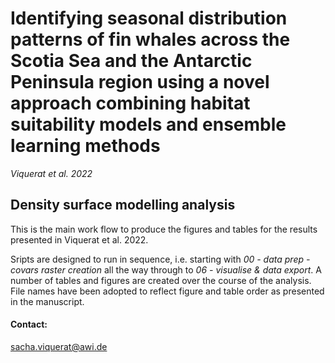 # Identifying seasonal distribution patterns of fin whales across the Scotia Sea and the Antarctic Peninsula region using a novel approach combining habitat suitability models and ensemble learning methods
*Viquerat et al. 2022*

## Density surface modelling analysis
 This is the main work flow to produce the figures and tables for the results presented in Viquerat et al. 2022.

 Sripts are designed to run in sequence, i.e. starting with *00 - data prep - covars raster creation* all the way through to *06 - visualise & data export*.
 A number of tables and figures are created over the course of the analysis. File names have been adopted to reflect figure and table order as presented in the manuscript. 


#### Contact:

sacha.viquerat@awi.de